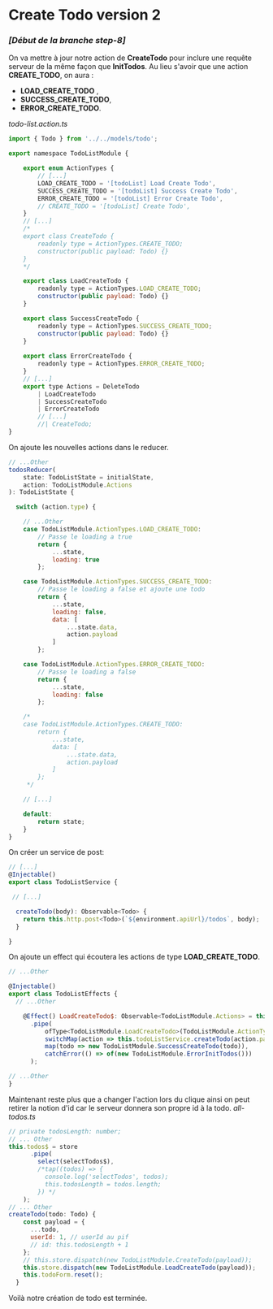 # Create Todo version 2

### *[Début de la branche step-8]*

On va mettre à jour notre action de **CreateTodo** pour inclure une requête serveur de la même façon que **InitTodos**.
 Au lieu s'avoir que une action **CREATE_TODO**, on aura :
- **LOAD_CREATE_TODO** ,
- **SUCCESS_CREATE_TODO**,
 - **ERROR_CREATE_TODO**.

*todo-list.action.ts*
```javascript
import { Todo } from '../../models/todo';

export namespace TodoListModule {

    export enum ActionTypes {
	    // [...]
        LOAD_CREATE_TODO = '[todoList] Load Create Todo',
        SUCCESS_CREATE_TODO = '[todoList] Success Create Todo',
        ERROR_CREATE_TODO = '[todoList] Error Create Todo',
        // CREATE_TODO = '[todoList] Create Todo',
    }
	// [...]
	/*
    export class CreateTodo {
        readonly type = ActionTypes.CREATE_TODO;
        constructor(public payload: Todo) {}
    }
    */

    export class LoadCreateTodo {
        readonly type = ActionTypes.LOAD_CREATE_TODO;
        constructor(public payload: Todo) {}
    }

    export class SuccessCreateTodo {
        readonly type = ActionTypes.SUCCESS_CREATE_TODO;
        constructor(public payload: Todo) {}
    }
    
    export class ErrorCreateTodo {
        readonly type = ActionTypes.ERROR_CREATE_TODO;
    }
    // [...]
    export type Actions = DeleteTodo
        | LoadCreateTodo
        | SuccessCreateTodo
        | ErrorCreateTodo
        // [...]
        //| CreateTodo;
}

```
On ajoute les nouvelles actions dans le reducer.
```javascript
// ...Other
todosReducer(
    state: TodoListState = initialState,
    action: TodoListModule.Actions
): TodoListState {

  switch (action.type) {

	// ...Other
    case TodoListModule.ActionTypes.LOAD_CREATE_TODO:
        // Passe le loading a true
        return {
            ...state,
            loading: true
        };

    case TodoListModule.ActionTypes.SUCCESS_CREATE_TODO:
        // Passe le loading a false et ajoute une todo
        return {
            ...state,
            loading: false,
            data: [
                ...state.data,
                action.payload
            ]
        };

    case TodoListModule.ActionTypes.ERROR_CREATE_TODO:
        // Passe le loading a false
        return {
            ...state,
            loading: false
        };

	/*
    case TodoListModule.ActionTypes.CREATE_TODO:
        return {
            ...state,
            data: [
                ...state.data,
                action.payload
            ]
        };
     */

    // [...]

    default:
        return state;
    }
}

```
On créer un service de post: 
```javascript
// [...]
@Injectable()
export class TodoListService {

 // [...]

  createTodo(body): Observable<Todo> {
    return this.http.post<Todo>(`${environment.apiUrl}/todos`, body);
  }

}
```
On ajoute un effect qui écoutera les actions de type **LOAD_CREATE_TODO**.

```javascript
// ...Other

@Injectable()
export class TodoListEffects {
  // ...Other

    @Effect() LoadCreateTodo$: Observable<TodoListModule.Actions> = this.actions$
      .pipe(
          ofType<TodoListModule.LoadCreateTodo>(TodoListModule.ActionTypes.LOAD_CREATE_TODO),
          switchMap(action => this.todoListService.createTodo(action.payload)),
          map(todo => new TodoListModule.SuccessCreateTodo(todo)),
          catchError(() => of(new TodoListModule.ErrorInitTodos()))
      );

// ...Other
}
```
Maintenant reste plus que a changer l'action lors du clique ainsi on peut retirer la notion d'id car le serveur donnera son propre id à la todo.
*all-todos.ts*
```javascript
// private todosLength: number;
// ... Other
this.todos$ = store
      .pipe(
        select(selectTodos$),
        /*tap((todos) => {
          console.log('selectTodos', todos);
          this.todosLength = todos.length;
        }) */
    );
// ... Other
createTodo(todo: Todo) {
    const payload = {
      ...todo,
      userId: 1, // userId au pif
      // id: this.todosLength + 1
    };
    // this.store.dispatch(new TodoListModule.CreateTodo(payload));
    this.store.dispatch(new TodoListModule.LoadCreateTodo(payload));
    this.todoForm.reset();
  }
```
Voilà notre création de todo est terminée.
<!--stackedit_data:
eyJoaXN0b3J5IjpbLTExNjczNTEzMTQsLTE1MDk5NzQ0OTRdfQ
==
-->
